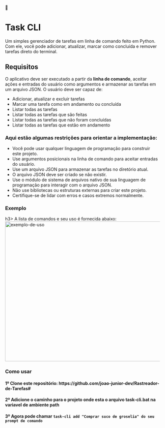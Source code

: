 📝 <h1>Task CLI</h1>

Um simples gerenciador de tarefas em linha de comando feito em Python.
Com ele, você pode adicionar, atualizar, marcar como concluída e remover tarefas direto do terminal.

<h2>Requisitos</h2>
O aplicativo deve ser executado a partir da <strong>linha de comando</strong>, aceitar ações e entradas do usuário como argumentos e armazenar as tarefas em um arquivo JSON. O usuário deve ser capaz de:
<ul>
<li>Adicionar, atualizar e excluir tarefas</li>

<li>Marcar uma tarefa como em andamento ou concluída</li>

<li>Listar todas as tarefas</li>

<li>Listar todas as tarefas que são feitas</li>

<li>Listar todas as tarefas que não foram concluídas</li>

<li>Listar todas as tarefas que estão em andamento</li>
</ul>
<h3>Aqui estão algumas restrições para orientar a implementação:</h3>
<ul>
  <li>Você pode usar qualquer linguagem de programação para construir este projeto.</li>
  <li>Use argumentos posicionais na linha de comando para aceitar entradas do usuário.</li>
  <li>Use um arquivo JSON para armazenar as tarefas no diretório atual.</li>
  <li>O arquivo JSON deve ser criado se não existir.</li>
  <li>Use o módulo de sistema de arquivos nativo de sua linguagem de programação para interagir com o arquivo JSON.</li>
  <li>Não use bibliotecas ou estruturas externas para criar este projeto.</li>
  <li>Certifique-se de lidar com erros e casos extremos normalmente.</li>
</ul>

<h3>Exemplo</h3>h3>
A lista de comandos e seu uso é fornecida abaixo:
<img width="752" height="455" alt="exemplo-de-uso" src="https://github.com/user-attachments/assets/43dd9f09-a7ba-4777-acb5-8f512caff85d" />

<h3>Como usar</h3>
<h4>1º Clone este repositório: https://github.com/joao-junior-dev/Rastreador-de-Tarefas#</h4>
<h4>2º Adicione o caminho para o projeto onde esta o arquivo task-cli.bat na variavel de ambiente path</h4>
<h4>3º Agora pode chamar <code>task-cli add "Comprar suco de groselia" do seu prompt de comando</code> </h4>
